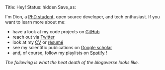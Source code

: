 Title: Hey!
Status: hidden
Save_as:

I'm Dion, a [PhD student](https://www.nbi.ku.dk/english/staff/?pure=en/persons/575032), open source developer, and tech enthusiast.
If you want to learn more about me:

- have a look at my code projects on <a href="https://github.com/dionhaefner" target="_blank">GitHub</a> <span class="fa fa-github"></span>
- reach out via <a href="https://twitter.com/dionhaefner" target="_blank">Twitter</a> <span class="fa fa-twitter"></span>
- look at my [CV](https://github.com/dionhaefner/cv/blob/main/generated/cv.pdf?raw=true) or [résumé](https://github.com/dionhaefner/cv/blob/main/generated/resume.pdf?raw=true) <span class="fa fa-file"></span>
- see my scientific publications on <a href="https://scholar.google.com/citations?user=8jzVkXEAAAAJ" target="_blank">Google scholar</a> <span class="fa fa-graduation-cap"></span>
- and, of course, follow my playlists on <a href="https://open.spotify.com/user/1214862881" target="_blank">Spotify</a> <span class="fa fa-spotify"></span> !

*The following is what the heat death of the blogoverse looks like.*
